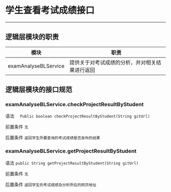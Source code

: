 # 学生查看考试成绩接口

----

## 逻辑层模块的职责

|模块|职责|
|---|---|
|examAnalyseBLService|提供关于对考试成绩的分析，并对相关结果进行返回|


## 逻辑层模块的接口规范

### examAnalyseBLService.checkProjectResultByStudent

语法 `  Public boolean checkProjectResultByStudent(String gitUrl)`

前置条件 `无`

后置条件 `返回学生所要查询的考试成绩是否发布的结果`


### examAnalyseBLService.getProjectResultByStudent

语法 `public String getProjectResultByStudent(String gitUrl)`

前置条件 `无`

后置条件 `返回学生的考试成绩及分析所在的网页地址`


